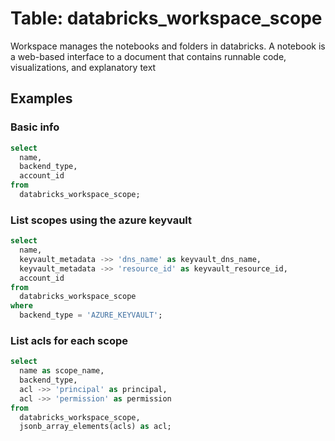 # Table: databricks_workspace_scope

Workspace manages the notebooks and folders in databricks. A notebook is a web-based interface to a document that contains runnable code, visualizations, and explanatory text

## Examples

### Basic info

```sql
select
  name,
  backend_type,
  account_id
from
  databricks_workspace_scope;
```

### List scopes using the azure keyvault

```sql
select
  name,
  keyvault_metadata ->> 'dns_name' as keyvault_dns_name,
  keyvault_metadata ->> 'resource_id' as keyvault_resource_id,
  account_id
from
  databricks_workspace_scope
where
  backend_type = 'AZURE_KEYVAULT';
```

### List acls for each scope

```sql
select
  name as scope_name,
  backend_type,
  acl ->> 'principal' as principal,
  acl ->> 'permission' as permission
from
  databricks_workspace_scope,
  jsonb_array_elements(acls) as acl;
```
